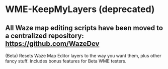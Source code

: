 # WME-KeepMyLayers (deprecated)
All Waze map editing scripts have been moved to a centralized repository: https://github.com/WazeDev
---
(Beta) Resets Waze Map Editor layers to the way you want them, plus other fancy stuff. Includes bonus features for Beta WME testers.
